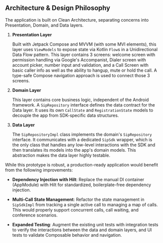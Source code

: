 ## Architecture & Design Philosophy
The application is built on Clean Architecture, separating concerns into Presentation, Domain, and Data layers.

1. **Presentation Layer**

   Built with Jetpack Compose and MVVM (with some MVI elements), this layer uses `ViewModels` to expose state via Kotlin `Flow`s in a Unidirectional Data Flow pattern.
   This layer contains 3 screens: welcome screen with permission handling via Google's Accompanist, Dialer screen with account picker, number input and validation, and a Call Screen with basic caller info as well as the ability to hangup, mute or hold the call.
   A type-safe Compose navigation approach is used to connect those 3 screens.

2. **Domain Layer**

   This layer contains core business logic, independent of the Android framework. A `SipRepository` interface defines the data contract for the Data layer. It uses its own `CallState` and `RegistrationState` models to decouple the app from SDK-specific data structures.

3. **Data Layer**

   The `SipRepositoryImpl` class implements the domain's `SipRepository` interface. It communicates with a dedicated `SipSdk` wrapper, which is the only class that handles any low-level interactions with the SDK and then translates its models into the app's domain models.
   This abstraction makes the data layer highly testable.

While this prototype is robust, a production-ready application would benefit from the following improvements:

* **Dependency Injection with Hilt**: Replace the manual DI container (AppModule) with Hilt for standardized, boilerplate-free dependency injection.

* **Multi-Call State Management**: Refactor the state management in `SipSdkImpl` from tracking a single active call to managing a map of calls. This would properly support concurrent calls, call waiting, and conference scenarios.

* **Expanded Testing**: Augment the existing unit tests with integration tests to verify the interactions between the data and domain layers, and UI tests to validate Composable behavior and navigation.